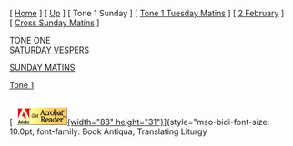 \[ [Home](index.md) \] \[ [Up](annotated_translations.md) \]
\[ Tone 1 Sunday \]
\[ [Tone 1 Tuesday Matins](tone_1_tuesday_matins.md) \]
\[ [2 February](2_february1.md) \]
\[ [Cross Sunday Matins](Cross%20Sunday%20Matins.md) \]

TONE ONE\
[SATURDAY VESPERS](SatEveComNotes.pdf)

[SUNDAY MATINS](Sun01mc%20notes.pdf)

[Tone 1](tone_1.md)\
 

[  [![](getacro.gif){width="88"
height="31"}](http://www.adobe.com)]{style="mso-bidi-font-size: 10.0pt; font-family: Book Antiqua; Translating
Liturgy</a></span></font></p>
<p><font size="}

------------------------------------------------------------------------

All texts and translations on this page are copyright to\
Archimandrite Ephrem Â©

**This page was last updated on 17 February 2007**
